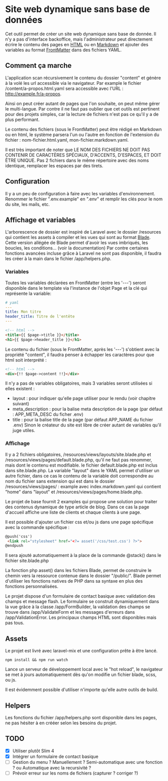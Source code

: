 # Site web dynamique sans base de données

Cet outil permet de créer un site web dynamique sans base de donnée. Il n'y a pas d'interface backoffice, mais l'administrateur peut directement écrire le contenu des pages en [HTML](https://developer.mozilla.org/fr/docs/Web/HTML/Reference) ou en [Markdown](https://fr.wikipedia.org/wiki/Markdown) et ajouter des variables au format [FrontMatter](https://yaml.org/spec/1.2/spec.html) dans des fichiers YAML.


## Comment ça marche
L'application scan récursivement le contenu du dossier "content" et génère à la volé les url accessible via le navigateur. Par example le fichier /content/a-propos.html.yaml sera accessible avec l'URL : http://example.fr/a-propos.

Ainsi on peut créer autant de pages que l'on souhaite, on peut même gérer le multi-langue. Par contre il ne faut pas oublier que cet outils est pertinent pour des projets simples, car la lecture de fichiers n'est pas ce qu'il y a de plus performant.

Le contenu des fichiers (sous le FrontMatter) peut être rédigé en Markdown ou en html, le système parsera l'un ou l'autre en fonction de l'extension du fichier : nom-fichier.html.yaml, mon-fichier.markdown.yaml.

Il est très important de noter que LE NOM DES FICHIERS NE DOIT PAS CONTENIR DE CARACTÈRES SPÉCIAUX, D'ACCENTS, D'ESPACES, ET DOIT ÊTRE UNIQUE. Pas 2 fichiers dans le même répertoire avec des noms identique, remplacer les espaces par des tirets.

## Configuration
Il y a un peu de configuration à faire avec les variables d'environnement. Renommer le fichier ".env.example" en ".env" et remplir les clés pour le nom du site, les mails, etc.

## Affichage et variables
L'arborescence de dossier est inspiré de Laravel avec le dossier /resources qui contient les assets à compiler et les vues qui sont au format [Blade](https://github.com/jenssegers/blade). Cette version allégée de Blade permet d'avoir les vues imbriqués, les boucles, les conditions... (voir la documentation) Par contre certaines fonctions avancées incluse grâce à Laravel ne sont pas disponible, il faudra les créer à la main dans le fichier /app/helpers.php.

### Variables
Toutes les variables déclarées en FrontMatter (entre les '---') seront disponible dans le template via l'instance de l'objet Page et la clé qui représente la variable:
```yaml
# yaml
---
title: Mon titre
header_title: Titre de l'entête
---
```
```html
<!-- html -->
<title>{{ $page->title }}</title>
<h1>{{ $page->header_title }}</h1>
```
Le contenu du fichier (sous le FrontMatter, après les '---') s'obtient avec la propriété "content", il faudra penser à échapper les caractères pour que html soit interprété :
```html
<!-- html -->
<div>{!! $page->content !!}</div>
```
Il n'y a pas de variables obligatoires, mais 3 variables seront utilisées si elles existent :
 - layout : pour indiquer qu'elle page utiliser pour le rendu (voir chapitre suivant)
 - meta_description : pour la balise meta description de la page (par défaut : APP_META_DESC du ficher .env)
 - title : pour la balise title de la page (par défaut APP_NAME du fichier .env)
Sinon le créateur du site est libre de créer autant de variables qu'il juge utiles.

### Affichage
Il y a 2 fichiers obligatoires, /resources/views/layouts/site.blade.php et /resources/views/pages/default.blade.php, qu'il ne faut pas renommer, mais dont le contenu est modifiable. le fichier default.blade.php est inclus dans site.blade.php. La variable "layout" dans le YAML permet d'utiliser un autre fichier, dans ce cas le contenu de la variable doit correspondre au nom du fichier sans extension qui est dans le dossier /resources/views/pages/ : example avec index.markdown.yaml qui contient "home" dans "layout" et /resources/views/pages/home.blade.php.

Le projet de base fournit 2 examples qui propose une solution pour traiter des contenus dynamique de type article de blog. Dans ce cas la page d'accueil affiche une liste de clients et chaque clients à une page.

Il est possible d'ajouter un fichier css et/ou js dans une page spécifique avec la commande spécifique :
```html
@push('css')
 <link rel="stylesheet" href="<?= asset('/css/test.css') ?>">
@endpush
```
Il sera ajouté automatiquement à la place de la commande @stack() dans le fichier site.blade.php

La fonction php asset() dans les fichiers Blade, permet de construire le chemin vers la ressource contenue dans le dossier "/public/". Blade permet d'utiliser les fonctions natives de PHP dans sa syntaxe en plus des fonctions personnalisées.

Le projet dispose d'un formulaire de contact basique avec validation des champs et message flash. Le formulaire se construit dynamiquement dans la vue grâce à la classe /app/FormBuilder, la validation des champs se trouve dans /app/ValidateForm et les messages d'erreurs dans /app/ValidationError. Les principaux champs HTML sont disponibles mais pas tous.

## Assets
Le projet est livré avec laravel-mix et une configuration prête à être lancé.
```shell
npm install && npm run watch
```
Lance un serveur de développement local avec le "hot reload", le navigateur se met à jours automatiquement dès qu'on modifie un fichier blade, scss, ou js.

Il est évidemment possible d'utiliser n'importe qu'elle autre outils de build.

## Helpers
Les fonctions du fichier /app/helpers.php sont disponible dans les pages, ne pas hésiter à en crééer selon les besoins du projet.

## TODO
-[x] Utiliser plutôt Slim 4
-[x] Intégrer un formulaire de contact basique
-[ ] Gestion du menu ? Manuellement ? Semi-automatique avec une fonction ? ou Automatique avec la recursivité ?
-[ ] Prévoir erreur sur les noms de fichiers (capturer ? corriger ?)
